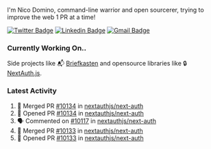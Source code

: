 
I'm Nico Domino, command-line warrior and open sourcerer, trying to improve the web 1 PR at a time!

[![Twitter Badge](https://img.shields.io/badge/-@ndom91-1ca0f1?style=flat-square&labelColor=1ca0f1&logo=twitter&logoColor=white&link=https://twitter.com/ndom91)](https://twitter.com/ndom91) [![Linkedin Badge](https://img.shields.io/badge/-ndom91-blue?style=flat-square&logo=Linkedin&logoColor=white&link=https://www.linkedin.com/in/ndom91/)](https://www.linkedin.com/in/ndom91/) [![Gmail Badge](https://img.shields.io/badge/-yo@ndo.dev-c14438?style=flat-square&logo=mail.ru&logoColor=white&link=mailto:yo@ndo.dev)](mailto:yo@ndo.dev)

### Currently Working On..

Side projects like 📬 [Briefkasten](https://briefkastenhq.com) and opensource libraries like 🔒 [NextAuth.js](https://github.com/nextauthjs/next-auth).

<!--START_SECTION_PROFILE_VIEWS:readme-info-->
<!--END_SECTION_PROFILE_VIEWS:readme-info-->

<!--START_SECTION_DAILY_COMMIT:readme-info-->
<!--END_SECTION_DAILY_COMMIT:readme-info-->

<!--START_SECTION_WEEKLY_COMMIT:readme-info-->
<!--END_SECTION_WEEKLY_COMMIT:readme-info-->

### Latest Activity

<!--START_SECTION:activity-->
1. 🎉 Merged PR [#10134](https://github.com/nextauthjs/next-auth/pull/10134) in [nextauthjs/next-auth](https://github.com/nextauthjs/next-auth)
2. 💪 Opened PR [#10134](https://github.com/nextauthjs/next-auth/pull/10134) in [nextauthjs/next-auth](https://github.com/nextauthjs/next-auth)
3. 🗣 Commented on [#10117](https://github.com/nextauthjs/next-auth/pull/10117#issuecomment-1963575375) in [nextauthjs/next-auth](https://github.com/nextauthjs/next-auth)
4. 🎉 Merged PR [#10133](https://github.com/nextauthjs/next-auth/pull/10133) in [nextauthjs/next-auth](https://github.com/nextauthjs/next-auth)
5. 💪 Opened PR [#10133](https://github.com/nextauthjs/next-auth/pull/10133) in [nextauthjs/next-auth](https://github.com/nextauthjs/next-auth)
<!--END_SECTION:activity-->
